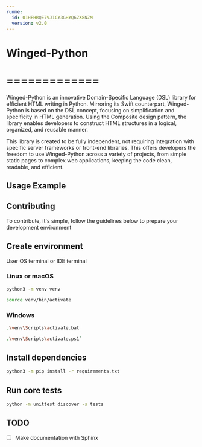 ```yaml
---
runme:
  id: 01HFHRQE7VJ1CY3GHYQ6ZX8NZM
  version: v2.0
---
```


# Winged-Python
# =============

Winged-Python is an innovative Domain-Specific Language (DSL) library for efficient HTML writing in Python. Mirroring its Swift counterpart, Winged-Python is based on the DSL concept, focusing on simplification and specificity in HTML generation. Using the Composite design pattern, the library enables developers to construct HTML structures in a logical, organized, and reusable manner.

This library is created to be fully independent, not requiring integration with specific server frameworks or front-end libraries. This offers developers the freedom to use Winged-Python across a variety of projects, from simple static pages to complex web applications, keeping the code clean, readable, and efficient.

## Usage Example


## Contributing

To contribute, it's simple, follow the guidelines below to prepare your development environment

## Create environment

User OS terminal or IDE terminal

### Linux or macOS

```bash
python3 -m venv venv

source venv/bin/activate
```

### Windows

```bash
.\venv\Scripts\activate.bat
```

```bash
.\venv\Scripts\activate.ps1`
```

## Install dependencies

```bash
python3 -m pip install -r requirements.txt
```

## Run core tests

```bash
python -m unittest discover -s tests
```

## TODO

- [ ] Make documentation with Sphinx
